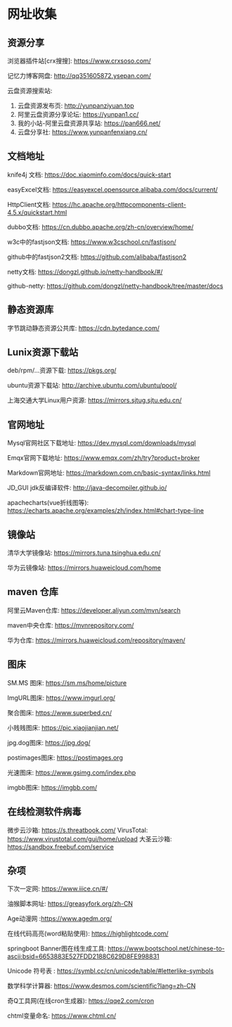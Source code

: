 # 网址收集

## 资源分享

浏览器插件站[crx搜搜]: <https://www.crxsoso.com/>

记忆力博客网盘: <http://qq351605872.ysepan.com/>

云盘资源搜索站:

  1. 云盘资源发布页: <http://yunpanziyuan.top>
  2. 阿里云盘资源分享论坛: <https://yunpan1.cc/>
  3. 我的小站-阿里云盘资源共享站: <https://pan666.net/>
  4. 云盘分享社: <https://www.yunpanfenxiang.cn/>

## 文档地址

knife4j 文档:   <https://doc.xiaominfo.com/docs/quick-start>

easyExcel文档:  <https://easyexcel.opensource.alibaba.com/docs/current/>

HttpClient文档: <https://hc.apache.org/httpcomponents-client-4.5.x/quickstart.html>

dubbo文档: <https://cn.dubbo.apache.org/zh-cn/overview/home/>

w3c中的fastjson文档: <https://www.w3cschool.cn/fastjson/>

github中的fastjson2文档: <https://github.com/alibaba/fastjson2>

netty文档: <https://dongzl.github.io/netty-handbook/#/>

github-netty: <https://github.com/dongzl/netty-handbook/tree/master/docs>

## 静态资源库

字节跳动静态资源公共库: <https://cdn.bytedance.com/>

## Lunix资源下载站

deb/rpm/...资源下载: <https://pkgs.org/>

ubuntu资源下载站: <http://archive.ubuntu.com/ubuntu/pool/>

上海交通大学Linux用户资源: <https://mirrors.sjtug.sjtu.edu.cn/>

## 官网地址

Mysql官网社区下载地址: <https://dev.mysql.com/downloads/mysql>

Emqx官网下载地址: <https://www.emqx.com/zh/try?product=broker>

Markdown官网地址: <https://markdown.com.cn/basic-syntax/links.html>

JD_GUI jdk反编译软件: <http://java-decompiler.github.io/>

apachecharts(vue折线图等): <https://echarts.apache.org/examples/zh/index.html#chart-type-line>

## 镜像站

清华大学镜像站:  <https://mirrors.tuna.tsinghua.edu.cn/>

华为云镜像站: <https://mirrors.huaweicloud.com/home>

## maven 仓库

阿里云Maven仓库: <https://developer.aliyun.com/mvn/search>

maven中央仓库: <https://mvnrepository.com/>

华为仓库: <https://mirrors.huaweicloud.com/repository/maven/>

## 图床

SM.MS 图床: <https://sm.ms/home/picture>

ImgURL图床: <https://www.imgurl.org/>

聚合图床: <https://www.superbed.cn/>

小贱贱图床: <https://pic.xiaojianjian.net/>

jpg.dog图床:  <https://jpg.dog/>

postimages图床: <https://postimages.org>

光速图床: <https://www.gsimg.com/index.php>

imgbb图床: <https://imgbb.com/>

## 在线检测软件病毒

微步云沙箱: <https://s.threatbook.com/>
VirusTotal: <https://www.virustotal.com/gui/home/upload>
大圣云沙箱: <https://sandbox.freebuf.com/service>

## 杂项

下次一定网:  <https://www.iiice.cn/#/>

油猴脚本网址:  <https://greasyfork.org/zh-CN>

Age动漫网 :<https://www.agedm.org/>

在线代码高亮(word粘贴使用): <https://highlightcode.com/>

springboot Banner图在线生成工具: <https://www.bootschool.net/chinese-to-ascii;bsid=6653883E527FDD2188C629D8FE998831>

Unicode 符号表 : <https://symbl.cc/cn/unicode/table/#letterlike-symbols>

数学科学计算器: <https://www.desmos.com/scientific?lang=zh-CN>

奇Q工具网(在线cron生成器): <https://qqe2.com/cron>

chtml变量命名: <https://www.chtml.cn/>
